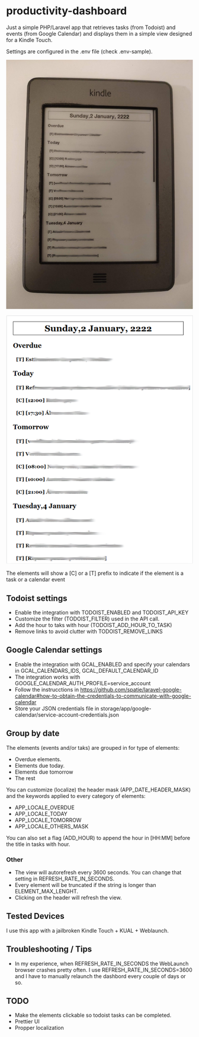 # productivity-dashboard

Just a simple PHP/Laravel app that retrieves tasks (from Todoist) and events (from Google Calendar) and displays them in a simple view designed for a Kindle Touch.

Settings are configured in the .env file (check .env-sample).

![](resources/img/kindle.jpg)

![](resources/img/index.png)

The elements will show a [C] or a [T] prefix to indicate if the element is a task or a calendar event

## Todoist settings

* Enable the integration with TODOIST_ENABLED and TODOIST_API_KEY
* Customize the filter (TODOIST_FILTER) used in the API call.
* Add the hour to taks with hour (TODOIST_ADD_HOUR_TO_TASK)
* Remove links to avoid clutter with TODOIST_REMOVE_LINKS

## Google Calendar settings

* Enable the integration with GCAL_ENABLED and specify your calendars in GCAL_CALENDARS_IDS, GCAL_DEFAULT_CALENDAR_ID
* The integration works with GOOGLE_CALENDAR_AUTH_PROFILE=service_account
* Follow the instrucctions in https://github.com/spatie/laravel-google-calendar#how-to-obtain-the-credentials-to-communicate-with-google-calendar
* Store your JSON credentials file in storage/app/google-calendar/service-account-credentials.json

## Group by date

The elements (events and/or taks)  are grouped in for type of elements:

- Overdue elements.
- Elements due today.
- Elements due tomorrow
- The rest

You can customize (localize) the header mask (APP_DATE_HEADER_MASK) and the keywords applied to every category of elements:

* APP_LOCALE_OVERDUE
* APP_LOCALE_TODAY
* APP_LOCALE_TOMORROW
* APP_LOCALE_OTHERS_MASK

You can also set a flag (ADD_HOUR) to append the hour in [HH:MM] before the title in tasks with hour.

### Other

* The view will autorefresh every 3600 seconds. You can change that setting in REFRESH_RATE_IN_SECONDS.
* Every element will be truncated if the string is longer than ELEMENT_MAX_LENGHT.
* Clicking on the header will refresh the view.

## Tested Devices

I use this app with a jailbroken Kindle Touch + KUAL + Weblaunch.

## Troubleshooting / Tips

* In my experience, when REFRESH_RATE_IN_SECONDS the WebLaunch browser crashes pretty often. I use REFRESH_RATE_IN_SECONDS=3600 and I have to manually relaunch the dashbord every couple of days or so.


## TODO

- Make the elements clickable so todoist tasks can be completed.
- Prettier UI
- Propper localization
